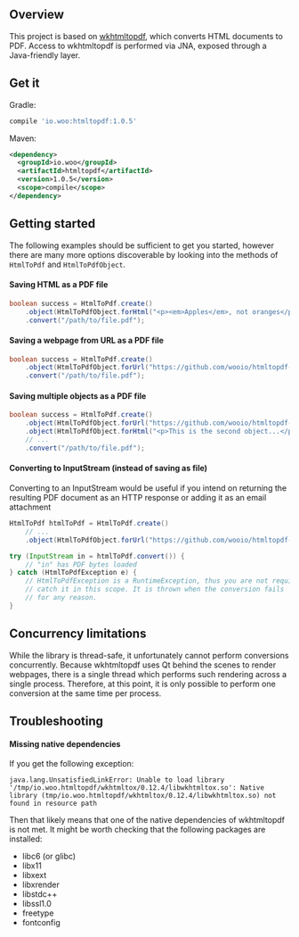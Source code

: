 ## Overview
This project is based on [wkhtmltopdf](https://github.com/wkhtmltopdf/wkhtmltopdf), which converts HTML documents to PDF.
Access to wkhtmltopdf is performed via JNA, exposed through a Java-friendly layer.

## Get it

Gradle:
```groovy
compile 'io.woo:htmltopdf:1.0.5'
```

Maven:
```xml
<dependency>
  <groupId>io.woo</groupId>
  <artifactId>htmltopdf</artifactId>
  <version>1.0.5</version>
  <scope>compile</scope>
</dependency>
```

## Getting started

The following examples should be sufficient to get you started, however there
are many more options discoverable by looking into the methods of `HtmlToPdf` and `HtmlToPdfObject`.

#### Saving HTML as a PDF file

```java
boolean success = HtmlToPdf.create()
    .object(HtmlToPdfObject.forHtml("<p><em>Apples</em>, not oranges</p>"))
    .convert("/path/to/file.pdf");
```

#### Saving a webpage from URL as a PDF file

```java
boolean success = HtmlToPdf.create()
    .object(HtmlToPdfObject.forUrl("https://github.com/wooio/htmltopdf-java"))
    .convert("/path/to/file.pdf");
```

#### Saving multiple objects as a PDF file

```java
boolean success = HtmlToPdf.create()
    .object(HtmlToPdfObject.forUrl("https://github.com/wooio/htmltopdf-java"))
    .object(HtmlToPdfObject.forHtml("<p>This is the second object...</p>"))
    // ...
    .convert("/path/to/file.pdf");
```

#### Converting to InputStream (instead of saving as file)

Converting to an InputStream would be useful if you intend on returning the resulting PDF document 
as an HTTP response or adding it as an email attachment

```java
HtmlToPdf htmlToPdf = HtmlToPdf.create()
    // ...
    .object(HtmlToPdfObject.forUrl("https://github.com/wooio/htmltopdf-java"));

try (InputStream in = htmlToPdf.convert()) {
    // "in" has PDF bytes loaded
} catch (HtmlToPdfException e) {
    // HtmlToPdfException is a RuntimeException, thus you are not required to
    // catch it in this scope. It is thrown when the conversion fails
    // for any reason.
}
```

## Concurrency limitations

While the library is thread-safe, it unfortunately cannot perform conversions concurrently.
Because wkhtmltopdf uses Qt behind the scenes to render webpages,
there is a single thread which performs such rendering across a single process. Therefore, at this point, it is only 
possible to perform one conversion at the same time per process.

## Troubleshooting

#### Missing native dependencies
If you get the following exception:
```
java.lang.UnsatisfiedLinkError: Unable to load library '/tmp/io.woo.htmltopdf/wkhtmltox/0.12.4/libwkhtmltox.so': Native library (tmp/io.woo.htmltopdf/wkhtmltox/0.12.4/libwkhtmltox.so) not found in resource path
```
Then that likely means that one of the native dependencies of wkhtmltopdf is not met.
It might be worth checking that the following packages are installed:

- libc6 (or glibc)
- libx11
- libxext
- libxrender
- libstdc++
- libssl1.0
- freetype
- fontconfig


